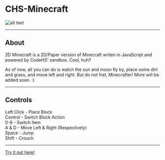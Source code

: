 # CHS-Minecraft

![alt text](https://image.ibb.co/hDXnSf/mc.png "Pretty sun, don't ya think?")

---

## About
2D Minecraft is a 2D/Paper version of Minecraft writen in JavaScript and powered by CodeHS' sandbox. Cool, huh?
<br>

As of now, all you can do is watch the sun and moon fly by, place some dirt and grass, and move left and right. But do not fret, Minecrafter! More will be added soon. :)

---

## Controls
Left Click - Place Block 
<br>
Control - Switch Block Action
<br>
0-9 - Switch Item 
<br>
A & D - Move Left & Right (Respectively)
<br>
Space - Jump
<br>
Shift - Crouch

---

[Try it out here!](http://ibowling.codehs.me/projects/2d-minecraft/index.html "2D Minecraft - Ian Bowling")
